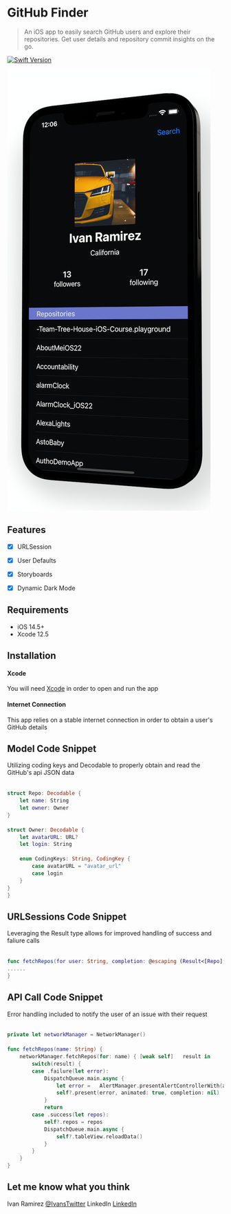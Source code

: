 
# GitHub Finder
> An iOS app to easily search GitHub users and explore their repositories. Get user details and repository commit insights on the go.

[![Swift Version][swift-image]][swift-url]

<img src ="GHCommitsHomeScreen.png">

## Features

- [x] URLSession 
- [x] User Defaults
- [x] Storyboards
- [x] Dynamic Dark Mode


## Requirements

- iOS 14.5+
- Xcode 12.5

## Installation 

#### Xcode 
You will need [Xcode](https://apps.apple.com/us/app/xcode/id497799835?mt=12) in order to open and run the app 

#### Internet Connection 
This app relies on a stable internet connection in order to obtain a user's GitHub details 

## Model Code Snippet 
Utilizing coding keys and Decodable to properly obtain and read the GitHub's api JSON data 
```swift

struct Repo: Decodable {
    let name: String
    let owner: Owner
}

struct Owner: Decodable {
    let avatarURL: URL?
    let login: String
    
    enum CodingKeys: String, CodingKey {
        case avatarURL = "avatar_url"
        case login 
    }
}
}
```
## URLSessions Code Snippet 
Leveraging the Result type allows for improved handling of success and faliure calls
```swift 

func fetchRepos(for user: String, completion: @escaping (Result<[Repo], NetworkingError>) -> Void) {
......
}
```


## API Call Code Snippet
Error handling included to notify the user of an issue with their request 
```swift 

private let networkManager = NetworkManager()

func fetchRepos(name: String) {
    networkManager.fetchRepos(for: name) { [weak self]   result in
        switch(result) {
        case .failure(let error):
            DispatchQueue.main.async {
                let error =   AlertManager.presentAlertControllerWith(alertTitle: "", alertMessage: error.rawValue, dismissActionTitle: "OK")
                self?.present(error, animated: true, completion: nil)
            }
            return
        case .success(let repos):
            self?.repos = repos
            DispatchQueue.main.async {
                self?.tableView.reloadData()
            }
        }
    }
}
```

## Let me know what you think

Ivan Ramirez 
[@IvansTwitter](https://twitter.com/iramirezdev) 
LinkedIn [LinkedIn](https://www.linkedin.com/in/ivanframirez/) 

[swift-image]:https://img.shields.io/badge/swift-5.0-orange.svg
[swift-url]: https://swift.org/
